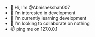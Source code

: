 - 👋 Hi, I’m @Abhishekshah007
- 👀 I’m interested in development
- 🌱 I’m currently learning development
- 💞️ I’m looking to collaborate on nothing
- 📫 ping me on 127.0.0.1

<!---
Abhishekshah007/Abhishekshah007 is a ✨ special ✨ repository because its `README.md` (this file) appears on your GitHub profile.
You can click the Preview link to take a look at your changes.
--->

